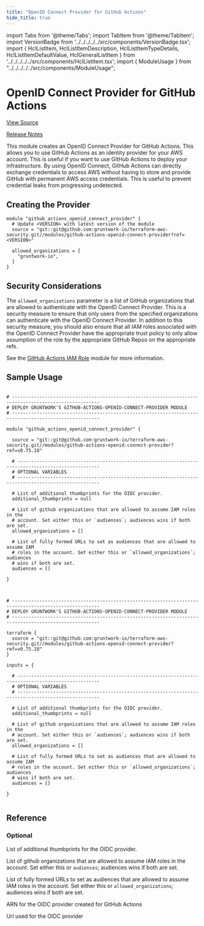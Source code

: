 ```yaml
---
title: "OpenID Connect Provider for GitHub Actions"
hide_title: true
---
```


import Tabs from '@theme/Tabs';
import TabItem from '@theme/TabItem';
import VersionBadge from '../../../../../src/components/VersionBadge.tsx';
import { HclListItem, HclListItemDescription, HclListItemTypeDetails, HclListItemDefaultValue, HclGeneralListItem } from '../../../../../src/components/HclListItem.tsx';
import { ModuleUsage } from "../../../../../src/components/ModuleUsage";

<VersionBadge repoTitle="Security Modules" version="0.75.18" lastModifiedVersion="0.75.11"/>

# OpenID Connect Provider for GitHub Actions

<a href="https://github.com/gruntwork-io/terraform-aws-security/tree/v0.75.18/modules/github-actions-openid-connect-provider" className="link-button" title="View the source code for this module in GitHub.">View Source</a>

<a href="https://github.com/gruntwork-io/terraform-aws-security/releases/tag/v0.75.11" className="link-button" title="Release notes for only versions which impacted this module.">Release Notes</a>

This module creates an OpenID Connect Provider for GitHub Actions. This allows you to use GitHub Actions as an identity
provider for your AWS account. This is useful if you want to use GitHub Actions to deploy your infrastructure. By
using OpenID Connect, GitHub Actions can directly exchange credentials to access AWS without having to store and provide
GitHub with permanent AWS access credentials. This is useful to prevent credential leaks from progressing undetected.

## Creating the Provider

```hcl
module "github_actions_openid_connect_provider" {
  # Update <VERSION> with latest version of the module
  source = "git::git@github.com:gruntwork-io/terraform-aws-security.git//modules/github-actions-openid-connect-provider?ref=<VERSION>"

  allowed_organizations = [
    "gruntwork-io",
  ]
}
```

## Security Considerations

The `allowed_organizations` parameter is a list of GitHub organizations that are allowed to authenticate with the OpenID
Connect Provider. This is a security measure to ensure that only users from the specified organizations can authenticate
with the OpenID Connect Provider. In addition to this security measure, you should also ensure that all IAM roles
associated with the OpenID Connect Provider have the appropriate trust policy to only allow assumption of the role by
the appropriate GitHub Repos on the appropriate refs.

See the [GitHub Actions IAM Role](https://github.com/gruntwork-io/terraform-aws-security/tree/v0.75.18/modules/github-actions-iam-role/README.md) module for more information.

## Sample Usage

<Tabs>
<TabItem value="terraform" label="Terraform" default>

```hcl title="main.tf"

# ------------------------------------------------------------------------------------------------------
# DEPLOY GRUNTWORK'S GITHUB-ACTIONS-OPENID-CONNECT-PROVIDER MODULE
# ------------------------------------------------------------------------------------------------------

module "github_actions_openid_connect_provider" {

  source = "git::git@github.com:gruntwork-io/terraform-aws-security.git//modules/github-actions-openid-connect-provider?ref=v0.75.18"

  # ----------------------------------------------------------------------------------------------------
  # OPTIONAL VARIABLES
  # ----------------------------------------------------------------------------------------------------

  # List of additional thumbprints for the OIDC provider.
  additional_thumbprints = null

  # List of github organizations that are allowed to assume IAM roles in the
  # account. Set either this or `audiences`; audiences wins if both are set.
  allowed_organizations = []

  # List of fully formed URLs to set as audiences that are allowed to assume IAM
  # roles in the account. Set either this or `allowed_organizations`; audiences
  # wins if both are set.
  audiences = []

}


```

</TabItem>
<TabItem value="terragrunt" label="Terragrunt" default>

```hcl title="terragrunt.hcl"

# ------------------------------------------------------------------------------------------------------
# DEPLOY GRUNTWORK'S GITHUB-ACTIONS-OPENID-CONNECT-PROVIDER MODULE
# ------------------------------------------------------------------------------------------------------

terraform {
  source = "git::git@github.com:gruntwork-io/terraform-aws-security.git//modules/github-actions-openid-connect-provider?ref=v0.75.18"
}

inputs = {

  # ----------------------------------------------------------------------------------------------------
  # OPTIONAL VARIABLES
  # ----------------------------------------------------------------------------------------------------

  # List of additional thumbprints for the OIDC provider.
  additional_thumbprints = null

  # List of github organizations that are allowed to assume IAM roles in the
  # account. Set either this or `audiences`; audiences wins if both are set.
  allowed_organizations = []

  # List of fully formed URLs to set as audiences that are allowed to assume IAM
  # roles in the account. Set either this or `allowed_organizations`; audiences
  # wins if both are set.
  audiences = []

}


```

</TabItem>
</Tabs>




## Reference

<Tabs>
<TabItem value="inputs" label="Inputs" default>

### Optional

<HclListItem name="additional_thumbprints" requirement="optional" type="list(string)">
<HclListItemDescription>

List of additional thumbprints for the OIDC provider.

</HclListItemDescription>
<HclListItemDefaultValue defaultValue="null"/>
</HclListItem>

<HclListItem name="allowed_organizations" requirement="optional" type="list(string)">
<HclListItemDescription>

List of github organizations that are allowed to assume IAM roles in the account. Set either this or `audiences`; audiences wins if both are set.

</HclListItemDescription>
<HclListItemDefaultValue defaultValue="[]"/>
</HclListItem>

<HclListItem name="audiences" requirement="optional" type="list(string)">
<HclListItemDescription>

List of fully formed URLs to set as audiences that are allowed to assume IAM roles in the account. Set either this or `allowed_organizations`; audiences wins if both are set.

</HclListItemDescription>
<HclListItemDefaultValue defaultValue="[]"/>
</HclListItem>

</TabItem>
<TabItem value="outputs" label="Outputs">

<HclListItem name="arn">
<HclListItemDescription>

ARN for the OIDC provider created for GitHub Actions

</HclListItemDescription>
</HclListItem>

<HclListItem name="url">
<HclListItemDescription>

Url used for the OIDC provider

</HclListItemDescription>
</HclListItem>

</TabItem>
</Tabs>

<!-- ##DOCS-SOURCER-START
{
  "originalSources": [
    "https://github.com/gruntwork-io/terraform-aws-security/tree/v0.75.18/modules/github-actions-openid-connect-provider/readme.md",
    "https://github.com/gruntwork-io/terraform-aws-security/tree/v0.75.18/modules/github-actions-openid-connect-provider/variables.tf",
    "https://github.com/gruntwork-io/terraform-aws-security/tree/v0.75.18/modules/github-actions-openid-connect-provider/outputs.tf"
  ],
  "sourcePlugin": "module-catalog-api",
  "hash": "cc9dece5010b1a5ebce2848c0c253e47"
}
##DOCS-SOURCER-END -->
